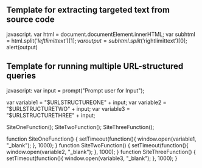 ## **Template for extracting targeted text from source code**

javascript.
var html = document.documentElement.innerHTML;
var subhtml = html.split('$leftlimittext’)[1];
var output = subhtml.split('$rightlimittext’)[0];
alert(output)


## **Template for running multiple URL-structured queries**

javascript:
var input = prompt("Prompt user for Input");

var variable1 = "$URLSTRUCTUREONE" + input;
var variable2 =  "$URLSTRUCTURETWO" + input;
var variable3 =  "$URLSTRUCTURETHREE" + input;

SiteOneFunction(); 
SiteTwoFunction(); 
SiteThreeFunction(); 

function SiteOneFunction() {   setTimeout(function(){ window.open(variable1, "_blank"); }, 1000); }
function SiteTwoFunction() {   setTimeout(function(){ window.open(variable2, "_blank"); }, 1000); }
function SiteThreeFunction() {   setTimeout(function(){ window.open(variable3, "_blank"); }, 1000); }

